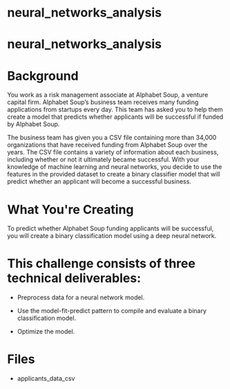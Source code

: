 # neural_networks_analysis

# neural_networks_analysis

# Background
You work as a risk management associate at Alphabet Soup, a venture capital firm. Alphabet Soup’s business team receives many funding applications from startups every day. This team has asked you to help them create a model that predicts whether applicants will be successful if funded by Alphabet Soup.

The business team has given you a CSV file containing more than 34,000 organizations that have received funding from Alphabet Soup over the years. The CSV file contains a variety of information about each business, including whether or not it ultimately became successful. With your knowledge of machine learning and neural networks, you decide to use the features in the provided dataset to create a binary classifier model that will predict whether an applicant will become a successful business.

# What You're Creating
To predict whether Alphabet Soup funding applicants will be successful, you will create a binary classification model using a deep neural network.

# This challenge consists of three technical deliverables:

 * Preprocess data for a neural network model.

 * Use the model-fit-predict pattern to compile and evaluate a binary classification model.

 * Optimize the model.

# Files

 * applicants_data_csv
